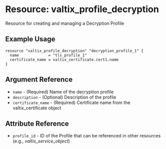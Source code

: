 # Resource: valtix_profile_decryption
Resource for creating and managing a Decryption Profile

## Example Usage
```hcl
resource "valtix_profile_decryption" "decryption_profile_1" {
  name             = "tls_profile_1"
  certificate_name = valtix_certificate.cert1.name
}
```

## Argument Reference
* `name` - (Required) Name of the decryption profile
* `description` - (Optional) Description of the profile
* `certificate_name` - (Required) Certificate name from the valtix_certificate object

## Attribute Reference
* `profile_id` - ID of the Profile that can be referenced in other resources (e.g., *valtix_service_object*)